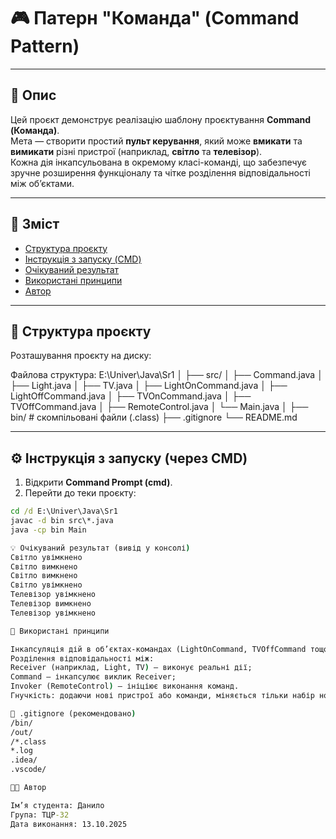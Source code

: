 # 🎮 Патерн "Команда" (Command Pattern)

---

## 📘 Опис
Цей проєкт демонструє реалізацію шаблону проєктування **Command (Команда)**.  
Мета — створити простий **пульт керування**, який може **вмикати** та **вимикати** різні пристрої (наприклад, **світло** та **телевізор**).  
Кожна дія інкапсульована в окремому класі-команді, що забезпечує зручне розширення функціоналу та чітке розділення відповідальності між об’єктами.

---

## 🧭 Зміст
- [Структура проєкту](#-структура-проєкту)  
- [Інструкція з запуску (CMD)](#-інструкція-з-запуску-cmd)  
- [Очікуваний результат](#-очікуваний-результат)  
- [Використані принципи](#-використані-принципи)  
- [Автор](#-автор)

---

## 🧩 Структура проєкту
Розташування проєкту на диску:

Файлова структура:
E:\Univer\Java\Sr1
│
├── src/
│ ├── Command.java
│ ├── Light.java
│ ├── TV.java
│ ├── LightOnCommand.java
│ ├── LightOffCommand.java
│ ├── TVOnCommand.java
│ ├── TVOffCommand.java
│ ├── RemoteControl.java
│ └── Main.java
│
├── bin/ # скомпільовані файли (.class)
├── .gitignore
└── README.md

---

## ⚙️ Інструкція з запуску (через CMD)

1. Відкрити **Command Prompt (cmd)**.  
2. Перейти до теки проєкту:
```cmd
cd /d E:\Univer\Java\Sr1
javac -d bin src\*.java
java -cp bin Main

💡 Очікуваний результат (вивід у консолі)
Світло увімкнено
Світло вимкнено
Світло вимкнено
Світло увімкнено
Телевізор увімкнено
Телевізор вимкнено
Телевізор увімкнено

🧠 Використані принципи

Інкапсуляція дій в об’єктах-командах (LightOnCommand, TVOffCommand тощо).
Розділення відповідальності між:
Receiver (наприклад, Light, TV) — виконує реальні дії;
Command — інкапсулює виклик Receiver;
Invoker (RemoteControl) — ініціює виконання команд.
Гнучкість: додаючи нові пристрої або команди, міняється тільки набір нових класів — існуючий код не змінюється.

🧾 .gitignore (рекомендовано)
/bin/
/out/
/*.class
*.log
.idea/
.vscode/

👨‍💻 Автор

Ім’я студента: Данило
Група: ТЦР-32
Дата виконання: 13.10.2025
